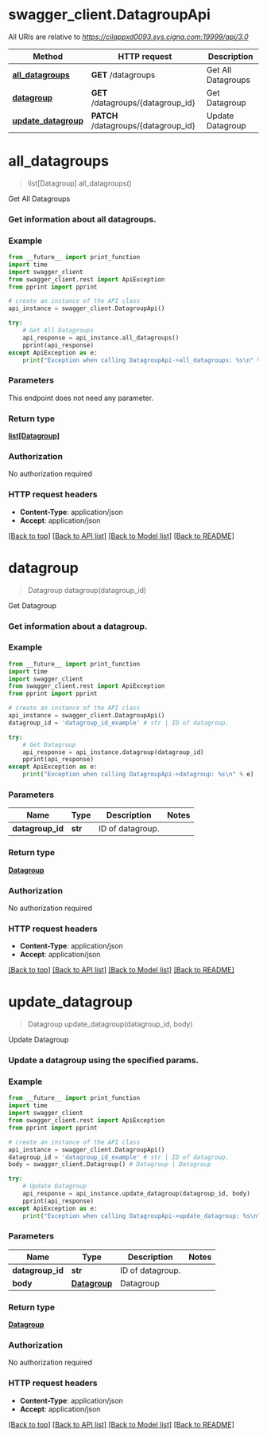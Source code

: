 # swagger_client.DatagroupApi

All URIs are relative to *https://cilappxd0093.sys.cigna.com:19999/api/3.0*

Method | HTTP request | Description
------------- | ------------- | -------------
[**all_datagroups**](DatagroupApi.md#all_datagroups) | **GET** /datagroups | Get All Datagroups
[**datagroup**](DatagroupApi.md#datagroup) | **GET** /datagroups/{datagroup_id} | Get Datagroup
[**update_datagroup**](DatagroupApi.md#update_datagroup) | **PATCH** /datagroups/{datagroup_id} | Update Datagroup


# **all_datagroups**
> list[Datagroup] all_datagroups()

Get All Datagroups

### Get information about all datagroups. 

### Example
```python
from __future__ import print_function
import time
import swagger_client
from swagger_client.rest import ApiException
from pprint import pprint

# create an instance of the API class
api_instance = swagger_client.DatagroupApi()

try:
    # Get All Datagroups
    api_response = api_instance.all_datagroups()
    pprint(api_response)
except ApiException as e:
    print("Exception when calling DatagroupApi->all_datagroups: %s\n" % e)
```

### Parameters
This endpoint does not need any parameter.

### Return type

[**list[Datagroup]**](Datagroup.md)

### Authorization

No authorization required

### HTTP request headers

 - **Content-Type**: application/json
 - **Accept**: application/json

[[Back to top]](#) [[Back to API list]](../README.md#documentation-for-api-endpoints) [[Back to Model list]](../README.md#documentation-for-models) [[Back to README]](../README.md)

# **datagroup**
> Datagroup datagroup(datagroup_id)

Get Datagroup

### Get information about a datagroup. 

### Example
```python
from __future__ import print_function
import time
import swagger_client
from swagger_client.rest import ApiException
from pprint import pprint

# create an instance of the API class
api_instance = swagger_client.DatagroupApi()
datagroup_id = 'datagroup_id_example' # str | ID of datagroup.

try:
    # Get Datagroup
    api_response = api_instance.datagroup(datagroup_id)
    pprint(api_response)
except ApiException as e:
    print("Exception when calling DatagroupApi->datagroup: %s\n" % e)
```

### Parameters

Name | Type | Description  | Notes
------------- | ------------- | ------------- | -------------
 **datagroup_id** | **str**| ID of datagroup. | 

### Return type

[**Datagroup**](Datagroup.md)

### Authorization

No authorization required

### HTTP request headers

 - **Content-Type**: application/json
 - **Accept**: application/json

[[Back to top]](#) [[Back to API list]](../README.md#documentation-for-api-endpoints) [[Back to Model list]](../README.md#documentation-for-models) [[Back to README]](../README.md)

# **update_datagroup**
> Datagroup update_datagroup(datagroup_id, body)

Update Datagroup

### Update a datagroup using the specified params. 

### Example
```python
from __future__ import print_function
import time
import swagger_client
from swagger_client.rest import ApiException
from pprint import pprint

# create an instance of the API class
api_instance = swagger_client.DatagroupApi()
datagroup_id = 'datagroup_id_example' # str | ID of datagroup.
body = swagger_client.Datagroup() # Datagroup | Datagroup

try:
    # Update Datagroup
    api_response = api_instance.update_datagroup(datagroup_id, body)
    pprint(api_response)
except ApiException as e:
    print("Exception when calling DatagroupApi->update_datagroup: %s\n" % e)
```

### Parameters

Name | Type | Description  | Notes
------------- | ------------- | ------------- | -------------
 **datagroup_id** | **str**| ID of datagroup. | 
 **body** | [**Datagroup**](Datagroup.md)| Datagroup | 

### Return type

[**Datagroup**](Datagroup.md)

### Authorization

No authorization required

### HTTP request headers

 - **Content-Type**: application/json
 - **Accept**: application/json

[[Back to top]](#) [[Back to API list]](../README.md#documentation-for-api-endpoints) [[Back to Model list]](../README.md#documentation-for-models) [[Back to README]](../README.md)

